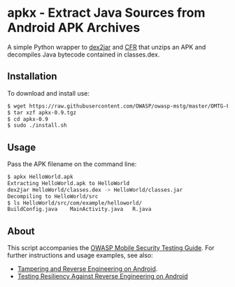 # apkx - Extract Java Sources from Android APK Archives

A simple Python wrapper to [dex2jar](https://github.com/pxb1988/dex2jar) and [CFR](http://www.benf.org/other/cfr/) that unzips an APK and decompiles Java bytecode contained in classes.dex.

## Installation

To download and install use:

```bash
$ wget https://raw.githubusercontent.com/OWASP/owasp-mstg/master/OMTG-Files/Download/apkx-0.9.tgz
$ tar xzf apkx-0.9.tgz
$ cd apkx-0.9
$ sudo ./install.sh
```

## Usage

Pass the APK filename on the command line:

```bash
$ apkx HelloWorld.apk 
Extracting HelloWorld.apk to HelloWorld
dex2jar HelloWorld/classes.dex -> HelloWorld/classes.jar
Decompiling to HelloWorld/src
$ ls HelloWorld/src/com/example/helloworld/
BuildConfig.java	MainActivity.java	R.java
```

## About

This script accompanies the [OWASP Mobile Security Testing Guide](https://github.com/OWASP/owasp-mstg). For further instructions and usage examples, see also:

- [Tampering and Reverse Engineering on Android](https://github.com/OWASP/owasp-mstg/blob/master/Document/0x05c-Reverse-Engineering-and-Tampering.md).
- [Testing Resiliency Against Reverse Engineering on Android](https://github.com/OWASP/owasp-mstg/blob/master/Document/0x05j-Testing-Resiliency-Against-Reverse-Engineering.md)

